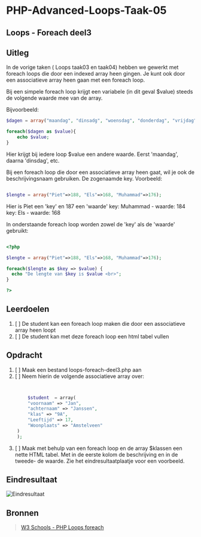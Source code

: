 # PHP-Advanced-Loops-Taak-05


## Loops - Foreach deel3


## Uitleg

In de vorige taken ( Loops taak03 en taak04) hebben we gewerkt met foreach loops die door een indexed array heen gingen. Je kunt ook door een associatieve array heen gaan met een foreach loop.

Bij een simpele foreach loop krijgt een variabele (in dit geval $value) steeds de volgende waarde mee van de array.

Bijvoorbeeld:

```php
$dagen = array("maandag", "dinsadg", "woensdag", "donderdag", "vrijdag", "zaterdag", "zondag");

foreach($dagen as $value){
    echo $value;
}

```
Hier krijgt bij iedere loop $value een andere waarde. Eerst 'maandag', daarna 'dinsdag', etc.

Bij een foreach loop die door een associatieve array heen gaat, wil je ook de beschrijvingsnaam gebruiken. De zogenaamde key. Voorbeeld:

```php

$lengte = array("Piet"=>188, "Els"=>168, "Muhammad"=>176);

```
Hier is Piet een 'key' en 187 een 'waarde'
key: Muhammad - waarde: 184
key: Els - waarde: 168

In onderstaande foreach loop worden zowel de 'key' als de 'waarde' gebruikt:

~~~php

<?php

$lengte = array("Piet"=>188, "Els"=>168, "Muhammad"=>176);

foreach($lengte as $key => $value) {
  echo "De lengte van $key is $value <br>";
}

?>

~~~


## Leerdoelen

1. [ ] De student kan een foreach loop maken die door een associatieve array heen loopt
2. [ ] De student kan met deze foreach loop een html tabel vullen

## Opdracht

1. [ ] Maak een bestand loops-foreach-deel3.php aan
2. [ ] Neem hierin de volgende associatieve array over:

```php


        $student  = array(
        "voornaam" => "Jan",
        "achternaam" => "Janssen",
        "klas" => "9A",
        "Leeftijd" => 17,
        "Woonplaats" => "Amstelveen"
    )
    );

```

3. [ ] Maak met behulp van een foreach loop en de array $klassen een nette HTML tabel. Met in de eerste kolom de beschrijving en in de tweede- de waarde. Zie het eindresultaatplaatje voor een voorbeeld.


## Eindresultaat

![Eindresultaat](https://github.com/ROC-van-Amsterdam-College-Amstelland/PHP-ADVANCED/blob/master/2-Loops/taak05/images/resultaat.png)

## Bronnen
> [W3 Schools - PHP Loops foreach](https://www.w3schools.com/php/php_looping_foreach.asp)

